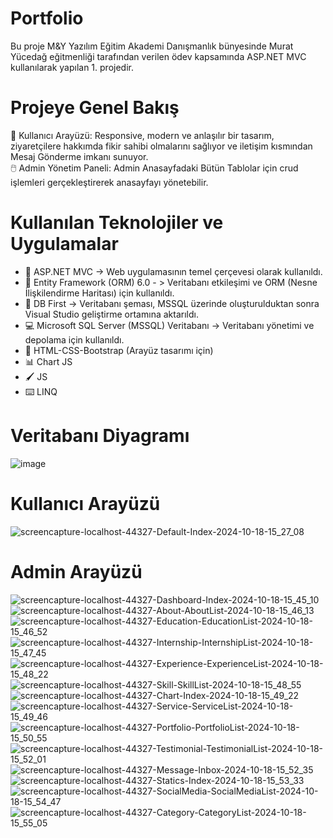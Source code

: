 #  Portfolio
Bu proje M&Y Yazılım Eğitim Akademi Danışmanlık bünyesinde Murat Yücedağ eğitmenliği tarafından verilen ödev kapsamında ASP.NET MVC kullanılarak yapılan 1. projedir.

# Projeye Genel Bakış
👤 Kullanıcı Arayüzü: Responsive, modern ve anlaşılır bir tasarım, ziyaretçilere hakkımda fikir sahibi olmalarını sağlıyor ve iletişim kısmından Mesaj Gönderme imkanı sunuyor.
<br/>
🖱️ Admin Yönetim Paneli: Admin Anasayfadaki Bütün Tablolar için crud işlemleri gerçekleştirerek anasayfayı yönetebilir.

# Kullanılan Teknolojiler ve Uygulamalar
- 🤖 ASP.NET MVC -> Web uygulamasının temel çerçevesi olarak kullanıldı.
- 🎐  Entity Framework (ORM) 6.0 - > Veritabanı etkileşimi ve ORM (Nesne İlişkilendirme Haritası) için kullanıldı.
- 🎡  DB First -> Veritabanı şeması, MSSQL üzerinde oluşturulduktan sonra Visual Studio geliştirme ortamına aktarıldı.
- 💻 Microsoft SQL Server (MSSQL) Veritabanı -> Veritabanı yönetimi ve depolama için kullanıldı.
- 🎨 HTML-CSS-Bootstrap (Arayüz tasarımı için)
- 📊 Chart JS
- 🖌️ JS
- ⌨️ LINQ


# Veritabanı Diyagramı
![image](https://github.com/user-attachments/assets/a5660abb-49e8-4df9-8c5a-3ead26b3c8f4)

# Kullanıcı Arayüzü
![screencapture-localhost-44327-Default-Index-2024-10-18-15_27_08](https://github.com/user-attachments/assets/24a52af7-8ad0-4fd9-a3f5-9c8ec0c2c11a)

# Admin Arayüzü
![screencapture-localhost-44327-Dashboard-Index-2024-10-18-15_45_10](https://github.com/user-attachments/assets/a33185a6-af3b-48e4-b037-ee2a145e9b4f)
![screencapture-localhost-44327-About-AboutList-2024-10-18-15_46_13](https://github.com/user-attachments/assets/8c25b889-f2c8-463b-8f7c-067a501fcae6)
![screencapture-localhost-44327-Education-EducationList-2024-10-18-15_46_52](https://github.com/user-attachments/assets/6ad66a48-8fe5-4b3f-93ee-19bb1f3e930c)
![screencapture-localhost-44327-Internship-InternshipList-2024-10-18-15_47_45](https://github.com/user-attachments/assets/1554cfcf-0721-4730-b772-3b513a7e3860)
![screencapture-localhost-44327-Experience-ExperienceList-2024-10-18-15_48_22](https://github.com/user-attachments/assets/96f3889f-e57f-4989-b13e-94fef7d4a3ac)
![screencapture-localhost-44327-Skill-SkillList-2024-10-18-15_48_55](https://github.com/user-attachments/assets/cc27e8b8-dbcd-4667-9adf-a18fc27735d0)
![screencapture-localhost-44327-Chart-Index-2024-10-18-15_49_22](https://github.com/user-attachments/assets/710d047c-22e1-4d1e-9784-27335252ce2a)
![screencapture-localhost-44327-Service-ServiceList-2024-10-18-15_49_46](https://github.com/user-attachments/assets/b419ef5b-1a8d-468a-8789-41debd031712)
![screencapture-localhost-44327-Portfolio-PortfolioList-2024-10-18-15_50_55](https://github.com/user-attachments/assets/36fd1e08-d7c5-4d97-af66-f1921f331f94)
![screencapture-localhost-44327-Testimonial-TestimonialList-2024-10-18-15_52_01](https://github.com/user-attachments/assets/639cdba1-0e4b-47df-9a84-061d451d0084)
![screencapture-localhost-44327-Message-Inbox-2024-10-18-15_52_35](https://github.com/user-attachments/assets/162890a5-96fd-4189-b627-fbb4b4ec923b)
![screencapture-localhost-44327-Statics-Index-2024-10-18-15_53_33](https://github.com/user-attachments/assets/93c24045-7c50-4dca-bc9e-c21820b01dfb)
![screencapture-localhost-44327-SocialMedia-SocialMediaList-2024-10-18-15_54_47](https://github.com/user-attachments/assets/94d5e3a3-a26b-403a-9de8-5b85d61f6ffa)
![screencapture-localhost-44327-Category-CategoryList-2024-10-18-15_55_05](https://github.com/user-attachments/assets/11ba0bb9-b72b-4e70-b055-7f988c3db04f)


